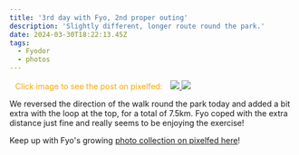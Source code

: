 ```yaml
---
title: '3rd day with Fyo, 2nd proper outing'
description: 'Slightly different, longer route round the park.'
date: 2024-03-30T18:22:13.45Z
tags:
  - Fyodor
  - photos
---
```

<span class="pixelcard">
  <span style="padding: 2%; color: orange;">Click image to see the post on pixelfed:</span>
  <span class="pixelitems">
    <a class="no-indicator" href="https://pix.thewalkingdeaf.social/i/web/post/679700559741727835">
      <img src="https://pix.thewalkingdeaf.social/storage/m/_v2/637734190710399001/062ac74bd-fb82c6/qfc79disMdUn/60Uu44ED0JUDsATr4o9IToAfKVad0Lxlo496KJLR.png"/>
    </a>
    <a class="no-indicator" href="https://pix.thewalkingdeaf.social/i/web/post/679702389698094193">
      <img src="https://pix.thewalkingdeaf.social/storage/m/_v2/637734190710399001/062ac74bd-fb82c6/PNTqyTBp2mRb/XbD1lHZrCew8XsYyB3Hu9BzkmiYmchSrIHNagxHc.png"/>
    </a>
  </span>
</span>

We reversed the direction of the walk round the park today and added a bit extra with the loop at the top, for a total of 7.5km. Fyo coped with the extra distance just fine and really seems to be enjoying the exercise!

Keep up with Fyo's growing [photo collection on pixelfed here](https://pix.thewalkingdeaf.social/c/679362504973376176)!